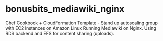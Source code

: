 # bonusbits_mediawiki_nginx
Chef Cookbook + CloudFormation Template - Stand up autoscaling group with EC2 Instances on Amazon Linux Running Mediawiki on Nginx. Using RDS backend and EFS for content sharing (uploads).
